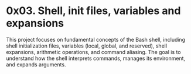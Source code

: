 # 0x03. Shell, init files, variables and expansions

This project focuses on fundamental concepts of the Bash shell, including shell initialization files, variables (local, global, and reserved), shell expansions, arithmetic operations, and command aliasing. The goal is to understand how the shell interprets commands, manages its environment, and expands arguments.
